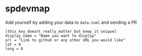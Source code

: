 # spdevmap

Add yourself by adding your data to `data.toml` and sending a PR

```
[this_key_doesnt_really_matter_but_keep_it_unique]
display_name = "Name you want to display"
url = "Link to github or any other URL you would like"
lat = 0
long = 0
```

